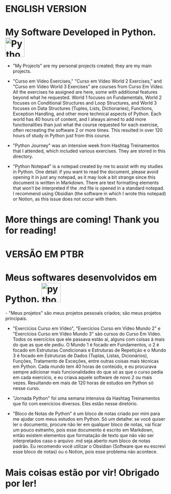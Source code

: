 <h1>ENGLISH VERSION</h1>

<h1>My Software Developed in Python. <img src="https://skillicons.dev/icons?i=py" height="60" alt="Python logo"></h1>

- "My Projects" are my personal projects created; they are my main projects.

- "Curso em Vídeo Exercises," "Curso em Vídeo World 2 Exercises," and "Curso em Vídeo World 3 Exercises" are courses from Curso Em Vídeo. All the exercises he assigned are here, some with additional features beyond what he requested. World 1 focuses on Fundamentals, World 2 focuses on Conditional Structures and Loop Structures, and World 3 focuses on Data Structures (Tuples, Lists, Dictionaries), Functions, Exception Handling, and other more technical aspects of Python. Each world has 40 hours of content, and I always aimed to add more functionalities than just what the course requested for each exercise, often recreating the software 2 or more times. This resulted in over 120 hours of study in Python just from this course.

- "Python Journey" was an intensive week from Hashtag Treinamentos that I attended, which included various exercises. They are stored in this directory.

- "Python Notepad" is a notepad created by me to assist with my studies in Python. One detail: if you want to read the document, please avoid opening it in just any notepad, as it may look a bit strange since this document is written in Markdown. There are text formatting elements that won't be interpreted if the .md file is opened in a standard notepad. I recommend using Obsidian (the software in which I wrote this notepad) or Notion, as this issue does not occur with them.

<h1>More things are coming! Thank you for reading!</h1>

#

<h1>VERSÃO EM PTBR</h1>

<h1>Meus softwares desenvolvidos em Python. <img src="https://skillicons.dev/icons?i=py" height="60" alt="python logo"></h1>
- "Meus projetos" são meus projetos pessoais criados; são meus projetos principais.

- "Exercícios Curso em Vídeo", "Exercícios Curso em Vídeo Mundo 2" e "Exercícios Curso em Vídeo Mundo 3" são cursos do Curso Em Vídeo. Todos os exercícios que ele passava estão aí, alguns com coisas à mais do que as que ele pediu. O
Mundo 1 é focado em Fundamentos, o 2 é focado em Estruturas Condicionais e Estruturas de Repetição e o Mundo 3 é focado em Estruturas de Dados (Tuplas, Listas, Dicionários), Funções, Tratamento de Exceções, entre outras coisas mais técnicas em Python. Cada mundo tem 40 horas de conteúdo, e eu procurava sempre adicionar mais funcionalidades do que só as que o curso pedia em cada exercício, e eu criava aquele software de novo 2 ou mais vezes. Resultando em mais de 120 horas de estudos em Python só nesse curso.

- "Jornada Python" foi uma semana intensiva da Hashtag Treinamentos que fiz com exercícios diversos. Eles estão nesse diretório.

- "Bloco de Notas de Python" é um bloco de notas criado por mim para me ajudar com meus estudos em Python. Só um detalhe: se você quiser ler o documento, procure não ler em qualquer bloco de notas, vai ficar um pouco estranho, pois esse documento é escrito em Markdown, então existem elementos que formatação de texto que não vão ser interpretados caso o arquivo .md seja aberto num bloco de notas padrão. Eu recomendo você utilizar o Obsidian (Software que eu escrevi esse bloco de notas) ou o Notion, pois esse problema não acontece.

<h1>Mais coisas estão por vir! Obrigado por ler!</h1>
